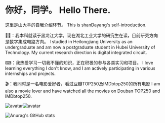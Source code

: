 # 你好，同学。 Hello There. 

这里是山大羊的自我介绍环节。 This is shanDayang's self-introduction.


👨‍🎓：我本科就读于黑龙江大学，现在湖北工业大学的研究生在读，目前研究方向是数字集成电路方向。 
I studied in Heilongjiang University as an undergraduate and am now a postgraduate student in Hubei University of Technology. My current research direction is digital integrated circuit.


⌨：我热爱学习一切我不懂的知识，正在积极的参与各类实习和项目。
I love learning everything I don't know, and I am actively participating in various internships and projects.


🎬：我同时是一名电影爱好者，看过豆瓣TOP250及IMDbtop250的所有电影
I am also a movie lover and have watched all the movies on Douban TOP250 and IMDbtop250.


![avatar](https://img.shields.io/badge/-Verilog-brightgreen)![avatar](https://img.shields.io/badge/-CPP-blue)


![Anurag's GitHub stats](https://github-readme-stats.vercel.app/api?username=shanyangS&show_icons=true&theme=radical)
